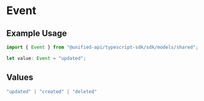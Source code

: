 # Event

## Example Usage

```typescript
import { Event } from "@unified-api/typescript-sdk/sdk/models/shared";

let value: Event = "updated";
```

## Values

```typescript
"updated" | "created" | "deleted"
```